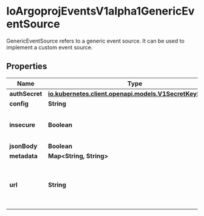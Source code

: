 

# IoArgoprojEventsV1alpha1GenericEventSource

GenericEventSource refers to a generic event source. It can be used to implement a custom event source.
## Properties

Name | Type | Description | Notes
------------ | ------------- | ------------- | -------------
**authSecret** | [**io.kubernetes.client.openapi.models.V1SecretKeySelector**](io.kubernetes.client.openapi.models.V1SecretKeySelector.md) |  |  [optional]
**config** | **String** |  |  [optional]
**insecure** | **Boolean** | Insecure determines the type of connection. |  [optional]
**jsonBody** | **Boolean** |  |  [optional]
**metadata** | **Map&lt;String, String&gt;** |  |  [optional]
**url** | **String** | URL of the gRPC server that implements the event source. |  [optional]



